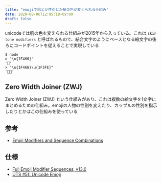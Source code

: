 ```yaml
---
title: "emojiで肌とか性別とか髪の色が変えられる仕組み"
date: 2020-08-06T12:05:18+09:00
draft: false
---
```


unicodeでは肌の色を変えられる仕組みが2015年から入っている。これは `skin tone modifiers` と呼ばれるもので、結合文字のようにベースとなる絵文字の後ろにコードポイントを従えることで実現している

```
$ node
> "\u{1F466}"
'👦'
> "\u{1F466}\u{1F3FE}"
'👦🏾'
```

## Zero Width Joiner (ZWJ)

Zero Width Joiner (ZWJ) という仕組みがあり、これは複数の絵文字を1文字にまとめるための仕組み。emojiの人物の性別を変えたり、カップルの性別を指示したりとかはこの仕組みを使っている


## 参考

- [Emoji Modifiers and Sequence Combinations](https://eng.getwisdom.io/emoji-modifiers-and-sequence-combinations/)


## 仕様

- [Full Emoji Modifier Sequences, v13.0](https://unicode.org/emoji/charts/full-emoji-modifiers.html)
- [UTS #51: Unicode Emoji](http://unicode.org/reports/tr51/)
